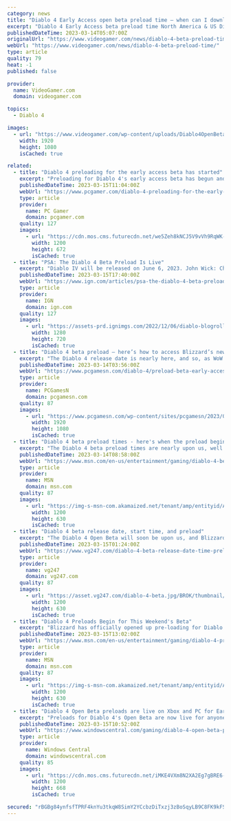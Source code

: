 ```yaml
---
category: news
title: "Diablo 4 Early Access open beta preload time – when can I download the beta in US, UK?"
excerpt: "Diablo 4 Early Access beta preload time North America & US Diablo 4 Early Access beta preload time South America Diablo 4 Early Access beta preload time UK Diablo 4 Early Access beta preload time Europe Diablo 4 Early Access beta preload time Asia Diablo"
publishedDateTime: 2023-03-14T05:07:00Z
originalUrl: "https://www.videogamer.com/news/diablo-4-beta-preload-time/"
webUrl: "https://www.videogamer.com/news/diablo-4-beta-preload-time/"
type: article
quality: 79
heat: -1
published: false

provider:
  name: VideoGamer.com
  domain: videogamer.com

topics:
  - Diablo 4

images:
  - url: "https://www.videogamer.com/wp-content/uploads/Diablo4OpenBeta_predownload.jpg"
    width: 1920
    height: 1080
    isCached: true

related:
  - title: "Diablo 4 preloading for the early access beta has started"
    excerpt: "Preloading for Diablo 4's early access beta has begun and yeah this month is going to be a mouthful of Diablo beta dates and times. This weekend's beta, which begins on Friday, March 17, is for folks ..."
    publishedDateTime: 2023-03-15T11:04:00Z
    webUrl: "https://www.pcgamer.com/diablo-4-preloading-for-the-early-access-beta-has-started/"
    type: article
    provider:
      name: PC Gamer
      domain: pcgamer.com
    quality: 127
    images:
      - url: "https://cdn.mos.cms.futurecdn.net/we5Zeh8kNCJ5V9vVh9RqWK-1200-80.jpg"
        width: 1200
        height: 672
        isCached: true
  - title: "PSA: The Diablo 4 Beta Preload Is Live"
    excerpt: "Diablo IV will be released on June 6, 2023. John Wick: Chapter 4 - Official Final Trailer Check out the new, action-packed trailer for John Wick: Chapter 4, the upcoming movie starring Keanu Reeves, Donnie Yen, Bill Skarsgård, Laurence Fishburne ..."
    publishedDateTime: 2023-03-15T17:40:00Z
    webUrl: "https://www.ign.com/articles/psa-the-diablo-4-beta-preload-is-live"
    type: article
    provider:
      name: IGN
      domain: ign.com
    quality: 127
    images:
      - url: "https://assets-prd.ignimgs.com/2022/12/06/diablo-blogroll-1670358717100.jpg?width=1280"
        width: 1280
        height: 720
        isCached: true
  - title: "Diablo 4 beta preload – here’s how to access Blizzard’s new RPG game"
    excerpt: "The Diablo 4 release date is nearly here, and so, as WoW developer Blizzard prepares to unveil its next RPG game, here’s how to preload the Diablo 4 beta."
    publishedDateTime: 2023-03-14T03:56:00Z
    webUrl: "https://www.pcgamesn.com/diablo-4/preload-beta-early-access-blizzard-rpg-game"
    type: article
    provider:
      name: PCGamesN
      domain: pcgamesn.com
    quality: 87
    images:
      - url: "https://www.pcgamesn.com/wp-content/sites/pcgamesn/2023/03/diablo-4-beta-release-date-preload-blizzard-rpg-game-overwatch-wow.jpg"
        width: 1920
        height: 1080
        isCached: true
  - title: "Diablo 4 beta preload times - here's when the preload begins"
    excerpt: "The Diablo 4 beta preload times are nearly upon us, well ahead of the eventual start date for the beta. The first Diablo 4 beta period, which is early access on an invite-only basis, kicks off later this week on March 17, and will go on until March 19 ..."
    publishedDateTime: 2023-03-14T08:58:00Z
    webUrl: "https://www.msn.com/en-us/entertainment/gaming/diablo-4-beta-preload-times-here-s-when-the-preload-begins/ar-AA18C6Sp"
    type: article
    provider:
      name: MSN
      domain: msn.com
    quality: 87
    images:
      - url: "https://img-s-msn-com.akamaized.net/tenant/amp/entityid/AA18Cc0z.img?h=630&w=1200&m=6&q=60&o=t&l=f&f=jpg"
        width: 1200
        height: 630
        isCached: true
  - title: "Diablo 4 beta release date, start time, and preload"
    excerpt: "The Diablo 4 Open Beta will soon be upon us, and Blizzard has provided additional details on what to expect, and when we can pre-load content. The Diablo 4 beta is being released in two phases: If you've pre-ordered Diablo 4, you'll be able to access the"
    publishedDateTime: 2023-03-15T01:24:00Z
    webUrl: "https://www.vg247.com/diablo-4-beta-release-date-time-preload"
    type: article
    provider:
      name: vg247
      domain: vg247.com
    quality: 87
    images:
      - url: "https://asset.vg247.com/diablo-4-beta.jpg/BROK/thumbnail/1200x630/diablo-4-beta.jpg"
        width: 1200
        height: 630
        isCached: true
  - title: "Diablo 4 Preloads Begin for This Weekend's Beta"
    excerpt: "Blizzard has officially opened up pre-loading for Diablo 4's upcoming limited-access beta test, allowing players to download in preparation for the event's start. Diablo 4's official launch is still months away, but Diablo fans will be receiving their ..."
    publishedDateTime: 2023-03-15T13:02:00Z
    webUrl: "https://www.msn.com/en-us/entertainment/gaming/diablo-4-preloads-begin-for-this-weekend-s-beta/ar-AA18FRaa"
    type: article
    provider:
      name: MSN
      domain: msn.com
    quality: 87
    images:
      - url: "https://img-s-msn-com.akamaized.net/tenant/amp/entityid/AA18FRa5.img?h=630&w=1200&m=6&q=60&o=t&l=f&f=jpg"
        width: 1200
        height: 630
        isCached: true
  - title: "Diablo 4 Open Beta preloads are live on Xbox and PC for Early Access owners"
    excerpt: "Preloads for Diablo 4's Open Beta are now live for anyone with access to the Early Access version of the beta scheduled to run between March 17-19. This includes anyone that has preordered the full ..."
    publishedDateTime: 2023-03-15T10:52:00Z
    webUrl: "https://www.windowscentral.com/gaming/diablo-4-open-beta-preloads-are-live-on-xbox-and-pc-for-early-access-owners"
    type: article
    provider:
      name: Windows Central
      domain: windowscentral.com
    quality: 85
    images:
      - url: "https://cdn.mos.cms.futurecdn.net/iMKE4VXm8N2XA2Eg7gBRE6-1200-80.jpg"
        width: 1200
        height: 668
        isCached: true

secured: "rBGBg84ynfsfTPRF4knYu3tkqW8SimY2YCcbzDiTxzj3zBoSqyLB9C8FK9kFSAMMkLoaEQIGnoOQpwRnLAAqMourS77ZD2+Xku562gqjWCuuC1/BB1VtCazofcexhFZt/XZ60ZSFpmYhhG/6+nY3bvdejV0jDbjNcEnoWv8s+7aCDQr9OhyFmVde9pVxg3R2JWozO9s5U3OhI6wv+MEMmva6d9mhltYT8AZfX9YK60dUEVXLsVuJoTGG+E07f7ZFCP6NkgRC8GveQNddk9ca6aJnSSl4ShGOc5VTphxS++ZwcepvnFWUGXHwHNkARKCNlRjCOG/QRQj/e4ZgPcxu8zVrlOzGjZHDRKrqOojD3rM=;/8gunNa1ThyKOakGFfFFuw=="
---
```


